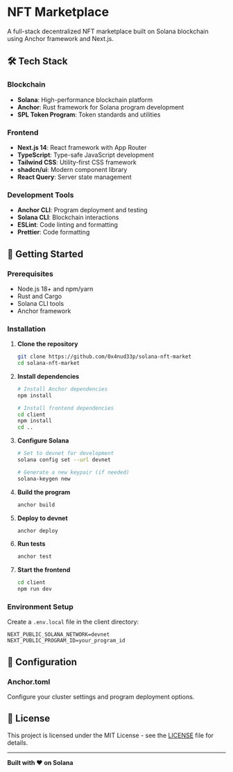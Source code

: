 # NFT Marketplace

A full-stack decentralized NFT marketplace built on Solana blockchain using Anchor framework and Next.js.

## 🛠 Tech Stack

### Blockchain
- **Solana**: High-performance blockchain platform
- **Anchor**: Rust framework for Solana program development
- **SPL Token Program**: Token standards and utilities

### Frontend
- **Next.js 14**: React framework with App Router
- **TypeScript**: Type-safe JavaScript development
- **Tailwind CSS**: Utility-first CSS framework
- **shadcn/ui**: Modern component library
- **React Query**: Server state management

### Development Tools
- **Anchor CLI**: Program deployment and testing
- **Solana CLI**: Blockchain interactions
- **ESLint**: Code linting and formatting
- **Prettier**: Code formatting

## 🚦 Getting Started

### Prerequisites
- Node.js 18+ and npm/yarn
- Rust and Cargo
- Solana CLI tools
- Anchor framework

### Installation

1. **Clone the repository**
   ```bash
   git clone https://github.com/0x4nud33p/solana-nft-market
   cd solana-nft-market
   ```

2. **Install dependencies**
   ```bash
   # Install Anchor dependencies
   npm install

   # Install frontend dependencies
   cd client
   npm install
   cd ..
   ```

3. **Configure Solana**
   ```bash
   # Set to devnet for development
   solana config set --url devnet

   # Generate a new keypair (if needed)
   solana-keygen new
   ```

4. **Build the program**
   ```bash
   anchor build
   ```

5. **Deploy to devnet**
   ```bash
   anchor deploy
   ```

6. **Run tests**
   ```bash
   anchor test
   ```

7. **Start the frontend**
   ```bash
   cd client
   npm run dev
   ```

### Environment Setup

Create a `.env.local` file in the client directory:

```env
NEXT_PUBLIC_SOLANA_NETWORK=devnet
NEXT_PUBLIC_PROGRAM_ID=your_program_id
```

## 🔧 Configuration

### Anchor.toml
Configure your cluster settings and program deployment options.

## 📄 License

This project is licensed under the MIT License - see the [LICENSE](LICENSE) file for details.

---

**Built with ❤️ on Solana**